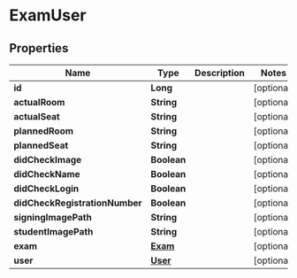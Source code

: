 

# ExamUser


## Properties

| Name | Type | Description | Notes |
|------------ | ------------- | ------------- | -------------|
|**id** | **Long** |  |  [optional] |
|**actualRoom** | **String** |  |  [optional] |
|**actualSeat** | **String** |  |  [optional] |
|**plannedRoom** | **String** |  |  [optional] |
|**plannedSeat** | **String** |  |  [optional] |
|**didCheckImage** | **Boolean** |  |  [optional] |
|**didCheckName** | **Boolean** |  |  [optional] |
|**didCheckLogin** | **Boolean** |  |  [optional] |
|**didCheckRegistrationNumber** | **Boolean** |  |  [optional] |
|**signingImagePath** | **String** |  |  [optional] |
|**studentImagePath** | **String** |  |  [optional] |
|**exam** | [**Exam**](Exam.md) |  |  [optional] |
|**user** | [**User**](User.md) |  |  [optional] |



